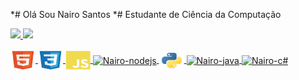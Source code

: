 *# Olá Sou Nairo Santos
*# Estudante de Ciência da Computação

<div>
  <a href="https://github.com/NairoSantos">
  <img height="180em" src="https://github-readme-stats.vercel.app/api?username=NairoSantos&show_icons=true&theme=dark&include_all_commits=true&count_private=true"/>
  <img height="180em" src="https://github-readme-stats.vercel.app/api/top-langs/?username=NairoSantos&layout=compact&langs_count=16&theme=dark"/>
  
</div>
<div style="display: inline_block"><br>
<img align="center" alt="Nairo-HTML" height="30" width="40" src="https://raw.githubusercontent.com/devicons/devicon/master/icons/html5/html5-original.svg" style="max-width:100%;">
<img align="center" alt="Nairo-CSS" height="30" width="40" src="https://raw.githubusercontent.com/devicons/devicon/master/icons/css3/css3-original.svg" style="max-width:100%;">
<img align="center" alt="Nairo-Js" height="30" width="40" src="https://raw.githubusercontent.com/devicons/devicon/master/icons/javascript/javascript-plain.svg" style="max-width:100%;">
<img align="center" alt="Nairo-nodejs" height="30" width="40" src=https://icongr.am/devicon/nodejs-original.svg?size=128&color=currentColor" style="max-width:100%;">
<img align="center" alt="Nairo-Python" height="30" width="40" src="https://raw.githubusercontent.com/devicons/devicon/master/icons/python/python-original.svg" style="max-width:100%;">
<img align="center" alt="Nairo-java" height="30" width="40" src="https://icongr.am/devicon/java-original-wordmark.svg?size=128&color=currentColor" style="max-width:100%;">
<img align="center" alt="Nairo-c#" height="30" width="40" src="https://img.shields.io/badge/C%23-239120?style=for-the-badge&logo=c-sharp&logoColor" style"max-width:100%;">

<!---
NairoSantos/NairoSantos is a ✨ special ✨ repository because its `README.md` (this file) appears on your GitHub profile.
You can click the Preview link to take a look at your changes.
--->
